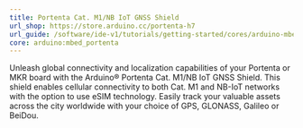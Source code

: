 ```yaml
---
title: Portenta Cat. M1/NB IoT GNSS Shield
url_shop: https://store.arduino.cc/portenta-h7
url_guide: /software/ide-v1/tutorials/getting-started/cores/arduino-mbed_portenta
core: arduino:mbed_portenta
---
```


Unleash global connectivity and localization capabilities of your Portenta or MKR board with the Arduino® Portenta Cat. M1/NB IoT GNSS Shield. This shield enables cellular connectivity to both Cat. M1 and NB-IoT networks with the option to use eSIM technology. Easily track your valuable assets across the city worldwide with your choice of GPS, GLONASS, Galileo or BeiDou.
